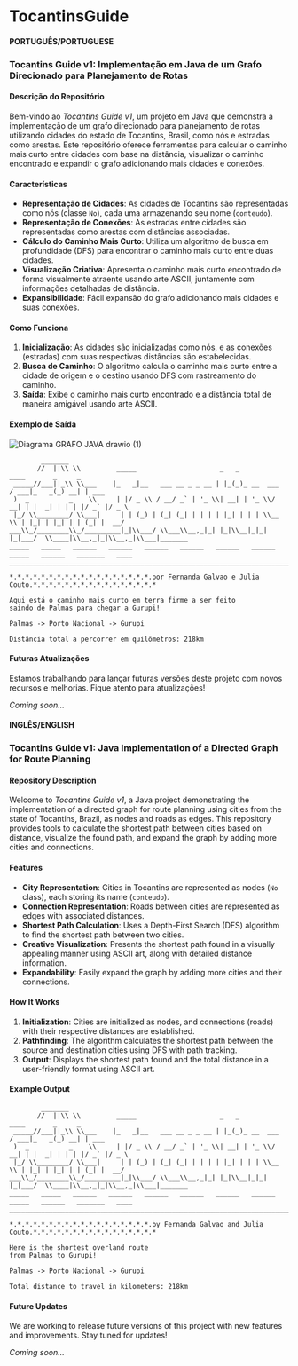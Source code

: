 # TocantinsGuide
#### PORTUGUÊS/PORTUGUESE
### Tocantins Guide v1: Implementação em Java de um Grafo Direcionado para Planejamento de Rotas

#### Descrição do Repositório

Bem-vindo ao *Tocantins Guide v1*, um projeto em Java que demonstra a implementação de um grafo direcionado para planejamento de rotas utilizando cidades do estado de Tocantins, Brasil, como nós e estradas como arestas. Este repositório oferece ferramentas para calcular o caminho mais curto entre cidades com base na distância, visualizar o caminho encontrado e expandir o grafo adicionando mais cidades e conexões.

#### Características

- **Representação de Cidades**: As cidades de Tocantins são representadas como nós (classe `No`), cada uma armazenando seu nome (`conteudo`).
- **Representação de Conexões**: As estradas entre cidades são representadas como arestas com distâncias associadas.
- **Cálculo do Caminho Mais Curto**: Utiliza um algoritmo de busca em profundidade (DFS) para encontrar o caminho mais curto entre duas cidades.
- **Visualização Criativa**: Apresenta o caminho mais curto encontrado de forma visualmente atraente usando arte ASCII, juntamente com informações detalhadas de distância.
- **Expansibilidade**: Fácil expansão do grafo adicionando mais cidades e suas conexões.

#### Como Funciona

1. **Inicialização**: As cidades são inicializadas como nós, e as conexões (estradas) com suas respectivas distâncias são estabelecidas.
2. **Busca de Caminho**: O algoritmo calcula o caminho mais curto entre a cidade de origem e o destino usando DFS com rastreamento do caminho.
3. **Saída**: Exibe o caminho mais curto encontrado e a distância total de maneira amigável usando arte ASCII.

#### Exemplo de Saída

![Diagrama GRAFO JAVA drawio (1)](https://github.com/fernandagmarcal/TocantinsGuide/assets/144964380/b1d54e90-ed80-4e28-8c4d-18b06b5f949c)



```
        _______      
       //  ||\\ \\         _____                     _   _              ____       _     _      
 _____//___||_\\ \\___    |_   _|__   ___ __ _ _ __ | |_(_)_ __  ___   / ___|_   _(_) __| | ___ 
 )  _          _    \\     | |/ _ \\ / __/ _` | '_ \\| __| | '_ \\/ __| | |  _| | | | |/ _` |/ _ \
 |_/ \\________/ \\___|     | | (_) | (_| (_| | | | | |_| | | | \\__ \\ | |_| | |_| | | (_| |  __/
___\\_/________\\_/_________|_|\\___/ \\___\\__,_|_| |_|\\__|_|_| |_|___/  \\____|\\__,_|_|\\__,_|\\___|_______
_____   _____   ______   ______   ______   ______   ______   ______   _____   ______   _______   ____
_____________________________________________________________________________________________________

*.*.*.*.*.*.*.*.*.*.*.*.*.*.*.*.*.*.por Fernanda Galvao e Julia Couto.*.*.*.*.*.*.*.*.*.*.*.*.*.*.*.*

Aqui está o caminho mais curto em terra firme a ser feito
saindo de Palmas para chegar a Gurupi!

Palmas -> Porto Nacional -> Gurupi

Distância total a percorrer em quilômetros: 218km
```

#### Futuras Atualizações

Estamos trabalhando para lançar futuras versões deste projeto com novos recursos e melhorias. Fique atento para atualizações!

*Coming soon...*

#### INGLÊS/ENGLISH
### Tocantins Guide v1: Java Implementation of a Directed Graph for Route Planning

#### Repository Description

Welcome to *Tocantins Guide v1*, a Java project demonstrating the implementation of a directed graph for route planning using cities from the state of Tocantins, Brazil, as nodes and roads as edges. This repository provides tools to calculate the shortest path between cities based on distance, visualize the found path, and expand the graph by adding more cities and connections.

#### Features

- **City Representation**: Cities in Tocantins are represented as nodes (`No` class), each storing its name (`conteudo`).
- **Connection Representation**: Roads between cities are represented as edges with associated distances.
- **Shortest Path Calculation**: Uses a Depth-First Search (DFS) algorithm to find the shortest path between two cities.
- **Creative Visualization**: Presents the shortest path found in a visually appealing manner using ASCII art, along with detailed distance information.
- **Expandability**: Easily expand the graph by adding more cities and their connections.

#### How It Works

1. **Initialization**: Cities are initialized as nodes, and connections (roads) with their respective distances are established.
2. **Pathfinding**: The algorithm calculates the shortest path between the source and destination cities using DFS with path tracking.
3. **Output**: Displays the shortest path found and the total distance in a user-friendly format using ASCII art.

#### Example Output

```
        _______      
       //  ||\\ \\         _____                     _   _              ____       _     _      
 _____//___||_\\ \\___    |_   _|__   ___ __ _ _ __ | |_(_)_ __  ___   / ___|_   _(_) __| | ___ 
 )  _          _    \\     | |/ _ \\ / __/ _` | '_ \\| __| | '_ \\/ __| | |  _| | | | |/ _` |/ _ \
 |_/ \\________/ \\___|     | | (_) | (_| (_| | | | | |_| | | | \\__ \\ | |_| | |_| | | (_| |  __/
___\\_/________\\_/_________|_|\\___/ \\___\\__,_|_| |_|\\__|_|_| |_|___/  \\____|\\__,_|_|\\__,_|\\___|_______
_____   _____   ______   ______   ______   ______   ______   ______   _____   ______   _______   ____
_____________________________________________________________________________________________________

*.*.*.*.*.*.*.*.*.*.*.*.*.*.*.*.*.*.by Fernanda Galvao and Julia Couto.*.*.*.*.*.*.*.*.*.*.*.*.*.*.*.*

Here is the shortest overland route
from Palmas to Gurupi!

Palmas -> Porto Nacional -> Gurupi

Total distance to travel in kilometers: 218km
```

#### Future Updates

We are working to release future versions of this project with new features and improvements. Stay tuned for updates!

*Coming soon...*
